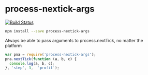 process-nextick-args
=====
[![Build Status](https://travis-ci.org/calvinmetcalf/process-nextick-args.svg?branch=master)](https://travis-ci.org/calvinmetcalf/process-nextick-args)
```bash
npm install --save process-nextick-args
```
Always be able to pass arguments to process.nextTick, no matter the platform
```js
var pna = require('process-nextick-args');
pna.nextTick(function (a, b, c) {
  console.log(a, b, c);
}, 'step', 3,  'profit');
```
